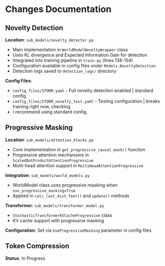 # Changes Documentation

## Novelty Detection

**Location**: `sub_models/novelty_detector.py`
- Main implementation in `WorldModelNoveltyWrapper` class
- Uses KL divergence and Expected Information Gain for detection
- Integrated into training pipeline in `train.py` (lines 138-154)
- Configuration available in config files under `Models.NoveltyDetection`
- Detection logs saved to `detection_logs/` directory

**Config Files**: 
- `config_files/STORM.yaml` - Full novelty detection enabled | standard config.
- `config_files/STORM_novelty_test.yaml` - Testing configuration | breaks training right now, checking.
- I recommend using standard config.

## Progressive Masking

**Location**: `sub_models/attention_blocks.py`
- Core implementation in `get_progressive_causal_mask()` function
- Progressive attention mechanisms in `ScaledDotProductAttentionProgressive`
- Multi-head attention support in `MultiHeadAttentionProgressive`

**Integration**: `sub_models/world_models.py`
- WorldModel class uses progressive masking when `use_progressive_masking=True`
- Applied in `calc_last_dist_feat()` and `update()` methods

**Transformer**: `sub_models/transformer_model.py`
- `StochasticTransformerKVCacheProgressive` class
- KV cache support with progressive masking

**Configuration**: Set via `UseProgressiveMasking` parameter in config files

## Token Compression

**Status**: In Progress